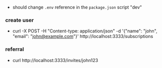 - should change `.env` reference in the `package.json` script "dev"

### create user

- curl -X POST -H "Content-type: application/json" -d '{"name": "john", "email": "john@example.com"}' http://localhost:3333/subscriptions

### referral

- curl http://localhost:3333/invites/john123
